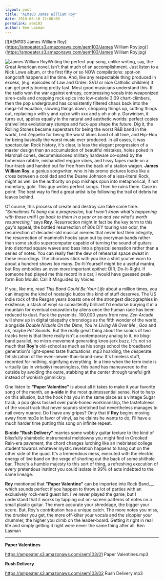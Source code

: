 ```yaml
---
layout: post
title: "AEM103 James William Roy"
date: 2010-06-10 12:00:09
permalink: aem103
author: Ben Lasman
---
```

[![AEM103 James William Roy](https://ampeater.s3.amazonaws.com/aem103/James William Roy.jpg)](https://ampeater.s3.amazonaws.com/aem103/James William Roy.jpg)

![](http://ampeatermusic.com/wp-content/uploads/2010/06/James-William-Roy.jpg "James William Roy")Writing the perfect pop song, unlike writing, say, the Great American novel, isn't that much of an accomplishment. Just listen to a Nick Lowe album, or the first fifty or so NOW compilations: spot-on songcraft happens all the time. And, like any respectable thing produced in excess, (e.g. episodes of Law and Order: SVU or nice Catholic children) it can get pretty boring pretty fast. Most good musicians understand this. If the radio won the war against entropy, compressing vocals into weaponized siren-calls and cropping rock epics into low-calorie 3:39 chart-climbers, then the pop underground has consistently filtered chaos back into the mega-hit equation, slowing things down, chopping things up, cutting things out, replacing x with y and xy/xx with xxx and y oh y oh y. Darwinism, it turns out, applies equally in the natural and aesthetic worlds: perfect copies shrivel into evolutionary stumps and fuck-ups shape the future. Dig it, the Rolling Stones became superstars for being the worst R&B band in the world, Led Zeppelin for being the worst blues band of all time, and Hip-Hop for being basically the worst music ever produced. In all cases, it was spectacular. Rock history, it's clear, is less the elegant progression of a master design than an accumulation of beautiful mistakes, holes poked in Marshall cones, decommissioned military hardware co-opted by the bohemian rabble, mishandled reggae vibes, and hissy tapes made on a four-track and handed out for free from the back of a station wagon. **James William Roy**, a genius songwriter, who in his promo pictures looks like a cross between a cool dad and the Duane Johnson of a less-literal Rock, might as well be the authority on pop mishaps spun into metaphorical, if not monetary, gold. This guy writes perfect songs. Then he ruins them. Case in point: The best way to find a great artist is by following the trail of debris he leaves behind.

<!-- more -->

Of course, this process of create and destroy can take some time. _"Sometimes I'll bang out a progression, but I won't know what's happening with those until I go back to them in a year or so and see what's worth resurrecting,"_ says **Roy**. Resurrection might in fact be the key term to this guy's appeal, the bottled resurrection of 80s DIY touring van odor, the resurrection of decades-old musical memes that never lost their integrity, the resurrection of mammoth hooks spun out by everyman bands rather than some studio supercomputer capable of turning the sound of guitars into distorted square waves and bass into a physical sensation rather than a series of notes. You can really feel the dew of rehearsal space sweat in these recordings. The choruses stick with you like a shirt you've worn to about a hundred shows too many. Do-It-Yourself might be a useful mantra, but Roy embodies an even more important epithet: DIR, Do-It-Right. If someone had played me this record in a car, I would have guessed peak-form Bob Mould. Call it Misguided by Voices.

If you, like me, read _This Band Could Be Your Life_  about a million times, you can imagine the kind of nostalgic kudos this kind of stuff deserves. The US indie rock of the Reagan years boasts one of the strongest discographies in existence, a stack of vinyl so consistently brilliant I'd endorse burying it in a mountain for eventual excavation by aliens once the human race has been reduced to dust. Fuck the pyramids. 100,000 years from now, _Zen Arcade_  will show up in digital telepathy chronologs as the fifth wonder of the world, alongside _Double Nickels On the Dime_, _You're Living All Over Me_ , _Goo_ and ok, maybe _Pet Sounds_. But the really great thing about the sonics of two tracks here is that there really isn't a contemporary analog to it, no blog-band parallel, no micro-movement generating knee-jerk buzz. It's not so much that **Roy's** old-school as much as his songs school the broadband generation's light-speed taste fluctuations, mp3 hoarding, the desperate fetishization of the even-newer-than-brand-new. It's timeless stuff, recorded for nothing, signifying everything. In a time when the term indie is virtually (as in _virtually_) meaningless, this band has maneuvered to the outside by avoiding the outre, stabbing at the center through tuneful grit instead of wonkish gimmickry.

One listen to **"Paper Valentine"** is about all it takes to make it your favorite song of the month, an **a-side** in the most quintessential sense. Not to harp on this allusion, but the hook hits you in the same place as a vintage Sugar track, a pop gloss tossed over punk-honed workmanship, the tastefulness of the vocal track that never sounds stretched but nevertheless manages to nail every nuance. Do I have any gripes? Only that if **Roy** begins moving away from mp3s in favor of vinyl, as he claims he wants to do, I'll have a much harder time putting this song on infinite repeat.

**B-side "Rush Delivery"** marries some wobbly guitar texture to the kind of blissfully shambolic instrumental meltdowns you might find in Crooked Rain-era pavement, the chord changes lurching like an inebriated college student towards whatever mystic revelation happens to hang out on the other side of the quad. It's a tremendous mess, executed with the electric energy of live band on the verge of shorting out the back of some shithole bar. There's a humble majesty to this sort of thing, a refreshing execution of every pretentious instinct you could isolate in 99% of acts indebted to the same lineage.

**Roy** mentioned that **"Paper Valentine"** can be imported into Rock Band_,_ which sounds perfect if you happen to throw a lot of parties with an exclusively rock-nerd guest list. I've never played the game, but I understand that it works by tapping out on-screen patterns of notes on a small plastic guitar. The more accurate your shreddage, the bigger your score. But, Roy's contribution has a unique catch. The more notes you miss, the drunker you get, the more off-kilter your vocals and the sloppier your drummer, the higher you climb on the leader-board. Getting it right in real life and simply getting it right were never the same thing after all. Ben Lasman

---

**Paper Valentines**

https://ampeater.s3.amazonaws.com/aem103/01 Paper Valentines.mp3

**Rush Delivery**

https://ampeater.s3.amazonaws.com/aem103/02 Rush Delivery.mp3

